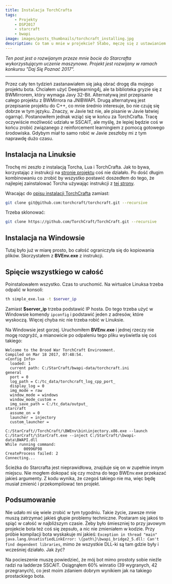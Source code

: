 ```yaml
---
title: Instalacja TorchCrafta
tags:
    - Projekty
    - DSP2017
    - starcraft
    - bwapi
image: images/posts_thumbnails/torchcraft_installing.jpg
description: Co tam u mnie w projekcie? Słabo, męczę się z ustawianiem TorchCrafta, żeby zaczął działać.
---
```

*Ten post jest o rozwijanym przeze mnie bocie do Starcrafta wykorzystującym uczenie maszynowe. Projekt jest rozwijany w ramach konkursu "Daj Się Poznać 2017".*

---

Przez cały ten tydzień zastanawiałem się jaką obrać drogę dla mojego projektu bota. Chciałem użyć Deeplearning4j, ale ta biblioteka gryzie się z BWMirrorem, który wymaga Javy 32-Bit. Alternatywą jest przepisanie całego projektu z BWMirrora na JNIBWAPI. Drugą alternatywą jest przepisanie projektu do C++, co mnie średnio interesuje, bo nie czuję się dobrze w tym języku. Znaczy, w Javie też nie, ale pisanie w Javie łatwiej ogarnąć. Postanowiłem jednak wziąć się w końcu za TorchCrafta. Tracę oczywiście możliwość udziału w SSCAIT, ale myślę, że lepiej będzie coś w końcu zrobić związanego z reinforcement learningiem z pomocą gotowego środowiska. Gdybym miał to samo robić w Javie zeszłoby mi z tym naprawdę dużo czasu.

<!-- truncate -->

## Instalacja na Linuksie
Trochę mi zeszło z instalacją Torcha, Lua i TorchCrafta. Jak to bywa, korzystając z instrukcji na [stronie projektu](https://github.com/TorchCraft/TorchCraft/blob/master/docs/user/installation.md) coś nie działało. Po dość długim kombinowaniu co zrobić by wszystko postawić doszedłem do tego, że najlepiej zainstalować Torcha używając instrukcji z [tej strony](http://torch.ch/docs/getting-started.html#_).

Wracając do [opisu instalacji TorchCrafta](https://github.com/TorchCraft/TorchCraft/blob/master/docs/user/installation.md) zamiast:
```bash
git clone git@github.com:torchcraft/torchcraft.git --recursive
```

Trzeba sklonować:
```bash
git clone https://github.com/TorchCraft/TorchCraft.git --recursive
```

## Instalacja na Windowsie
Tutaj było już w miarę prosto, bo całość ograniczyła się do kopiowania plików. Skorzystałem z **BVEnv.exe** z instrukcji.

## Spięcie wszystkiego w całość
Poinstalowałem wszystko. Czas to uruchomić. Na wirtualce Linuksa trzeba odpalić w konsoli:
```bash
th simple_exe.lua -t $server_ip
```
Zamiast **$server_ip** trzeba podstawić IP hosta. Do tego trzeba użyć w Windowsie komendy `ipconfig` i podstawić jeden z adresów, które wyskoczą. Więcej chyba nic nie trzeba robić w Linuksie.

Na Windowsie jest gorzej. Uruchomiłem **BVEnv.exe** i jednej rzeczy nie mogę rozgryźć, a mianowicie po odpaleniu tego pliku wyświetla się coś takiego:
```
Welcome to the Brood War TorchCraft Environment.
Compiled on Mar 18 2017, 07:48:54.
<Config Info>
  loaded: 1
  current path: C:/StarCraft/bwapi-data/torchcraft.ini
general
  port = 0
  log_path = C:/tc_data/torchcraft_log_cpp_port_
  display_log = 0
  img_mode = raw
  window_mode = windows
  window_mode_custom =
  img_save_path = C:/tc_data/output_
starcraft
  assume_on = 0
  launcher = injectory
  custom_launcher =

C:/StarCraft//TorchCraft/\BWEnv\bin\injectory.x86.exe --launch C:/StarCraft/\StarCraft.exe --inject C:/StarCraft/\bwapi-data\BWAPI.dll
While running command:
        00996F98
CreateProcess failed: 2
Connecting...
```

Ścieżka do Starcrafta jest nieprawidłowa, znajduje się on w zupełnie innym miejscu. Nie mogłem dokopać się czy można do tego BWEnv.exe przekazać jakieś argumenty. Z kodu wynika, że czegoś takiego nie ma, więc będę musiał zmienić i przekompilować ten projekt.

## Podsumowanie
Nie udało mi się wiele zrobić w tym tygodniu. Takie życie, zawsze mnie muszą zatrzymać jakieś głupie problemy techniczne. Postaram się jakoś to spiąć w całość w najbliższym czasie. Żeby było śmieszniej to przy javowym projekcie bota też coś się zepsuło, a nic nie zmieniałem w kodzie. Przy próbie kompilacji bota wyskakuje mi jakieś: `Exception in thread "main" java.lang.UnsatisfiedLinkError: \{path\}\bwapi_bridge2_5.dll: Can't find dependent libraries`, mimo że wszystkie DLL-ki są tam gdzie były i wcześniej działało. Jak żyć?

Na pocieszenie muszę powiedzieć, że mój bot mimo prostoty sobie nieźle radzi na ladderze SSCAIT. Osiągnąłem 60%	winratio (39 wygranych,	42 przegranych), co jest moim zdaniem dobrym wynikiem jak na takiego prostackiego bota.
